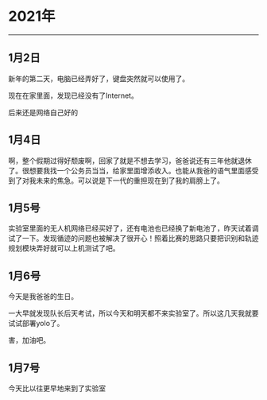 # 2021年

---

## 1月2日

新年的第二天，电脑已经弄好了，键盘突然就可以使用了。

现在在家里面，发现已经没有了Internet。

后来还是网络自己好的

## 1月4日

啊，整个假期过得好颓废啊，回家了就是不想去学习，爸爸说还有三年他就退休了。很想要我找一个公务员当当，给家里面增添收入。也能从我爸的语气里面感受到了对我未来的焦急。可以说是下一代的重担现在到了我的肩膀上了。



## 1月5号

实验室里面的无人机网络已经买好了，还有电池也已经换了新电池了，昨天试着调试了一下。发现循迹的问题也被解决了很开心！照着比赛的思路只要把识别和轨迹规划模块弄好就可以上机测试了吧。

## 1月6号

今天是我爸爸的生日。

一大早就发现队长后天考试，所以今天和明天都不来实验室了。所以这几天我就要试试部署yolo了。

害，加油吧。

## 1月7号

今天比以往更早地来到了实验室